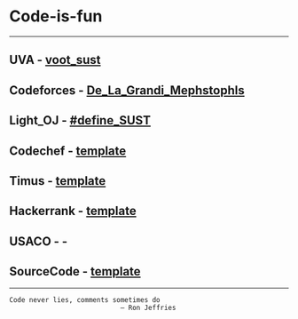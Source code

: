 # Code-is-fun

------------------------------------------------------------------------
## UVA - [voot_sust](https://uhunt.onlinejudge.org/id/516580)
## Codeforces - [De_La_Grandi_Mephstophls](https://codeforces.com/profile/De_La_Grandi_Mephstophls)
## Light_OJ - [#define_SUST](http://lightoj.com/volume_userstat.php?user_id=22311)
## Codechef - [template](https://www.codechef.com/users/template)
## Timus - [template](http://acm.timus.ru/author.aspx?id=184736)
## Hackerrank - [template](https://www.hackerrank.com/template)
## USACO - -
## SourceCode - [template](https://www.sustcseoj.com/u/farhad)

------------------------------------------------------------------------


    Code never lies, comments sometimes do 
                                – Ron Jeffries
                            